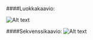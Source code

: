 ####Luokkakaavio:


![Alt text](http://yuml.me/4a5f17ec "Luokkakaavio")

####Sekvenssikaavio:
![Alt text](https://www.websequencediagrams.com/cgi-bin/cdraw?lz=dGl0bGUgSGFobW9uIGtvbnRyb2xsb2ludGkKCkdhbWUtPlN0aWNrbWFuOiBuZXcgAAYIKCk7ABkHQmxvABULAAYIABYKS2V5bWFuYWdlcgA8BgAGCgA6CkdhbWVTdGF0ZQBfBgAGCSgAdQgsAEwNAIELCABPDmdldElucHV0KCJLZXlbQV0iKTsKAHMKLQCBPgxyZXR1cm4gcwCBVAdKdW1wAIFJCACBAgUAgQwGOiB0aWNrAAQVcmVuZACBOwYKCgoKCgoK&s=napkin "Sekvenssikaavio")
